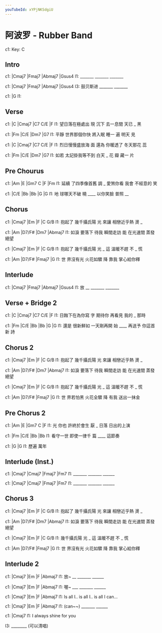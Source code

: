 ```yaml
---
youTubeId: xYPjNKSdgiU
---
```


# 阿波罗 - Rubber Band

c1: Key: C

## Intro

c1: |Cmaj7  |Fmaj7  |Abmaj7 |Gsus4
l1:  _______ _______ _______

c1: |Cmaj7   |Fmaj7  |Abmaj7 |Gsus4
l3:  鼓贝斯进 _______ _______

c1: |G
l1:

## Verse

c1: |C             |Cmaj7  |C7       C/E   |F
l1:  望日落在極處出 現 沉下 去一息間 天已 _ 黑

c1:     |Fm          |C/E        |Dm7    |G7
l1: 平靜 世界那個你快 將入眠 睡一 遍 明天 見

c1: |C             |Cmaj7  |C7       C/E     |F
l1:  烈日慢慢盛放海 面 還為 你暖透了 冬天那花 蕊

c1:     |Fm            |C/E      |Dm7     |G7
l1: 如若 太記掛我等不到 白天 _ 花 瓣 藏一  片

## Pre Chourus

c1:     |Am          |E    |Gm7      C   |F       |Fm
l1: 延續 了四季像首舊  調 _ 愛煞你看 我會 不經意的 笑

c1:   |C/E       |Bb     |Bb        |G      |G
l1: 地 球哪天不破 曉 ____   以你笑臉 普照 __

## Chorus

c1:       |Cmaj7     |Em     |F         |C   G/B
l1: 抱起了 幾千攝氏陽 光 來讓 相戀近乎熱 燙 _

c1:     |Am         |D7/F#      |Dm7     |Abmaj7
l1: 如淚 要落下 待我 瞬間走訪 能 在光速間 蒸發絕望

c1:       |Cmaj7     |Em     |F       |C    G/B
l1: 抱起了 幾千攝氏陽 光 _ 這 溫暖不趕 不 _ 慌

c1:   |Am      |D7/F#   |Fmaj7    |G
l1: 世 界沒有光 火花如驟 降   靠我 掌心給你釋


## Interlude

c1: |Cmaj7  |Fmaj7  |Abmaj7 |Gsus4
l1:  放   __ _______ _______

## Verse + Bridge 2

c1: |C             |Cmaj7      |C7     C/E   |F
l1:  日蝕下在為你寫   字 期待你 再看見 我的 _ 那時

c1:     |Fm      |C/E       |Bb     |Bb        |G       |G
l1: 還是 很新鮮如 一天剛再開 始 ____     再送予 你這首新 詩

## Chorus 2

c1:       |Cmaj7     |Em     |F         |C   G/B
l1: 抱起了 幾千攝氏陽 光 來讓 相戀近乎熱 燙 _

c1:     |Am         |D7/F#      |Dm7     |Abmaj7
l1: 如淚 要落下 待我 瞬間走訪 能 在光速間 蒸發絕望

c1:       |Cmaj7     |Em     |F       |C    G/B
l1: 抱起了 幾千攝氏陽 光 _ 這 溫暖不趕 不 _ 慌

c1:   |Am      |D7/F#   |Fmaj7    |G
l1: 世 界若怕黑 火花全驟 降   有我 送出一抹金

## Pre Chorus 2

c1: |Am     |E         |Gm7 C    |F
l1:  光 你也 許終於會生 厭 _ 日落 日出的上演

c1: |Fm      |C/E       |Bb     |Bb
l1:  看守一世 即使一律千 篇 ____   這節奏

c1: |G     |G
l1:    歷遍 萬年

## Interlude (Inst.)

c1: |Cmaj7  |Cmaj7  |Fmaj7  |Fm7
l1:  _______ _______ ______

c1: |Cmaj7  |Cmaj7  |Fmaj7  |Fm7
l1:  _______ _______ ______

## Chorus 3

c1:       |Cmaj7     |Em     |F         |C   G/B
l1: 抱起了 幾千攝氏陽 光 來讓 相戀近乎熱 燙 _

c1:     |Am         |D7/F#      |Dm7     |Abmaj7
l1: 如淚 要落下 待我 瞬間走訪 能 在光速間 蒸發絕望

c1: |Cmaj7     |Em     |F       |C    G/B
l1:  幾千攝氏陽 光 _ 這 溫暖不趕 不 _ 慌

c1:   |Am      |D7/F#   |Fmaj7    |G
l1: 世 界沒有光 火花如驟 降   靠我 掌心給你釋

## Interlude 2

c1: |Cmaj7  |Em     |F     |Abmaj7
l1:  放~  __ _______ ______

c1: |Cmaj7  |Em     |F     |Abmaj7
l1:  喔~ ___ _______ ______

c1: |Cmaj7     |Em        |F       |Abmaj7
l1:  Is all I.. is all I.. is all I can...

c1: |Cmaj7  |Em     |F     |Abmaj7
l1:  (can~~) _______ ______

c1:         |Cmaj7
l1: I always shine for you

l3: ________ (可以清唱)

